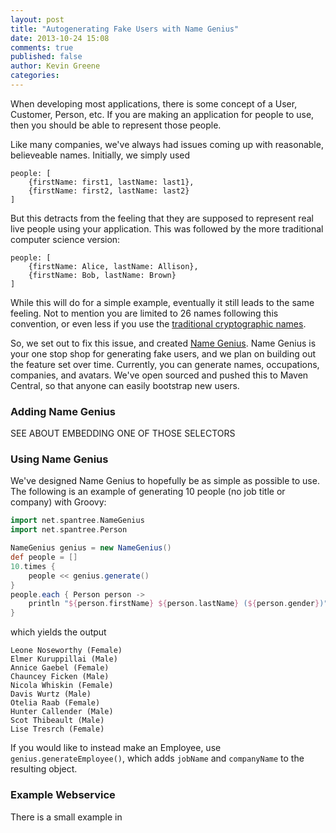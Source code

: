 ```yaml
---
layout: post
title: "Autogenerating Fake Users with Name Genius"
date: 2013-10-24 15:08
comments: true
published: false
author: Kevin Greene
categories: 
---
```


When developing most applications, there is some concept of a User, Customer, Person, etc. If you are making an application for people to use, then you should be able to represent those people.

Like many companies, we've always had issues coming up with reasonable, believeable names. Initially, we simply used

```
people: [
    {firstName: first1, lastName: last1},
    {firstName: first2, lastName: last2}
]
```

But this detracts from the feeling that they are supposed to represent real live people using your application. This was followed by the more traditional computer science version:

```
people: [
    {firstName: Alice, lastName: Allison},
    {firstName: Bob, lastName: Brown}
]
```

While this will do for a simple example, eventually it still leads to the same feeling. Not to mention you are limited to 26 names following this convention, or even less if you use the [traditional cryptographic names](http://en.wikipedia.org/wiki/Alice_and_Bob).

So, we set out to fix this issue, and created [Name Genius](https://github.com/Spantree/name-genius). Name Genius is your one stop shop for generating fake users, and we plan on building out the feature set over time. Currently, you can generate names, occupations, companies, and avatars. We've open sourced and pushed this to Maven Central, so that anyone can easily bootstrap new users.

### Adding Name Genius

SEE ABOUT EMBEDDING ONE OF THOSE SELECTORS

### Using Name Genius

We've designed Name Genius to hopefully be as simple as possible to use. The following is an example of generating 10 people (no job title or company) with Groovy:

```groovy
import net.spantree.NameGenius
import net.spantree.Person

NameGenius genius = new NameGenius()
def people = []
10.times {
    people << genius.generate()
}
people.each { Person person ->
    println "${person.firstName} ${person.lastName} (${person.gender})"
}
```

which yields the output

```
Leone Noseworthy (Female)
Elmer Kuruppillai (Male)
Annice Gaebel (Female)
Chauncey Ficken (Male)
Nicola Whiskin (Female)
Davis Wurtz (Male)
Otelia Raab (Female)
Hunter Callender (Male)
Scot Thibeault (Male)
Lise Tresrch (Female)
```

If you would like to instead make an Employee, use `genius.generateEmployee()`, which adds `jobName` and `companyName` to the resulting object.


### Example Webservice

There is a small example in 
